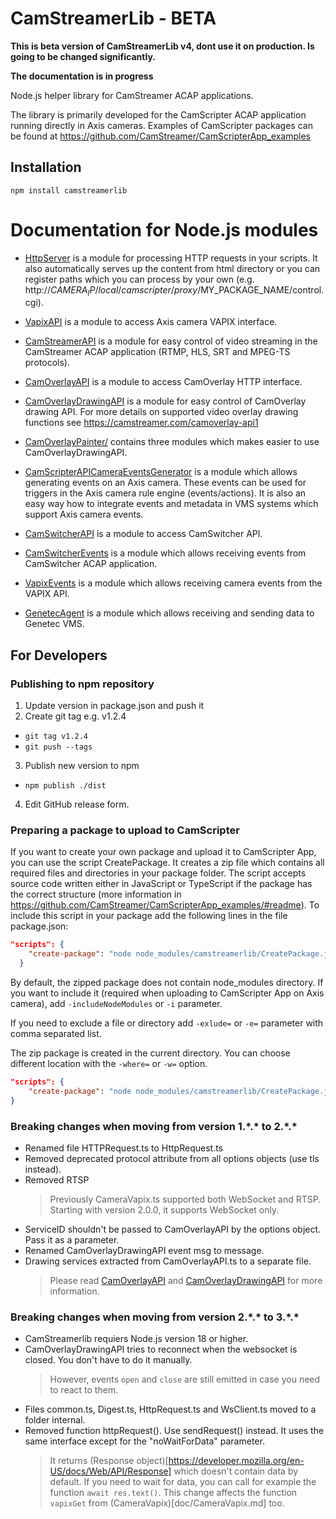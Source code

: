 # CamStreamerLib - BETA

**This is beta version of CamStreamerLib v4, dont use it on production. Is going to be changed significantly.**

**The documentation is in progress**

Node.js helper library for CamStreamer ACAP applications.

The library is primarily developed for the CamScripter ACAP application running directly in Axis cameras.
Examples of CamScripter packages can be found at https://github.com/CamStreamer/CamScripterApp_examples

## Installation

```
npm install camstreamerlib
```

# Documentation for Node.js modules

-   [HttpServer](doc/HttpServer.md) is a module for processing HTTP requests in your scripts. It also automatically serves up the content from html directory or you can register paths which you can process by your own (e.g. http://$CAMERA_IP/local/camscripter/proxy/$MY_PACKAGE_NAME/control.cgi).

-   [VapixAPI](doc/VapixAPI.md) is a module to access Axis camera VAPIX interface.

-   [CamStreamerAPI](doc/CamStreamerAPI.md) is a module for easy control of video streaming in the CamStreamer ACAP application (RTMP, HLS, SRT and MPEG-TS protocols).

-   [CamOverlayAPI](doc/CamOverlayAPI.md) is a module to access CamOverlay HTTP interface.

-   [CamOverlayDrawingAPI](doc/CamOverlayDrawingAPI.md) is a module for easy control of CamOverlay drawing API. For more details on supported video overlay drawing functions see https://camstreamer.com/camoverlay-api1

-   [CamOverlayPainter/](doc/CamOverlayPainter.md) contains three modules which makes easier to use CamOverlayDrawingAPI.

-   [CamScripterAPICameraEventsGenerator](doc/CamScripterAPICameraEventsGenerator.md) is a module which allows generating events on an Axis camera. These events can be used for triggers in the Axis camera rule engine (events/actions). It is also an easy way how to integrate events and metadata in VMS systems which support Axis camera events.

-   [CamSwitcherAPI](doc/CamSwitcherAPI.md) is a module to access CamSwitcher API.

-   [CamSwitcherEvents](doc/CamSwitcherEvents.md) is a module which allows receiving events from CamSwitcher ACAP application.

-   [VapixEvents](doc/VapixEvents.md) is a module which allows receiving camera events from the VAPIX API.

-   [GenetecAgent](doc/GenetecAgent.md) is a module which allows receiving and sending data to Genetec VMS.

## For Developers

### Publishing to npm repository

1. Update version in package.json and push it
2. Create git tag e.g. v1.2.4

-   `git tag v1.2.4`
-   `git push --tags`

3. Publish new version to npm

-   `npm publish ./dist`

4. Edit GitHub release form.

### Preparing a package to upload to CamScripter

If you want to create your own package and upload it to CamScripter App, you can use the script CreatePackage. It creates a zip file which contains all required files and directories in your package folder. The script accepts source code written either in JavaScript or TypeScript if the package has the correct structure (more information in https://github.com/CamStreamer/CamScripterApp_examples/#readme). To include this script in your package add the following lines in the file package.json:

```json
"scripts": {
    "create-package": "node node_modules/camstreamerlib/CreatePackage.js"
  }
```

By default, the zipped package does not contain node_modules directory. If you want to include it (required when uploading to CamScripter App on Axis camera), add `-includeNodeModules` or `-i` parameter.

If you need to exclude a file or directory add `-exlude=` or `-e=` parameter with comma separated list.

The zip package is created in the current directory. You can choose different location with the `-where=` or `-w=` option.

```json
"scripts": {
    "create-package": "node node_modules/camstreamerlib/CreatePackage.js -i -e=react"
}
```

### Breaking changes when moving from version 1.\*.\* to 2.\*.\*

-   Renamed file HTTPRequest.ts to HttpRequest.ts
-   Removed deprecated protocol attribute from all options objects (use tls instead).
-   Removed RTSP
    > Previously CameraVapix.ts supported both WebSocket and RTSP.
    > Starting with version 2.0.0, it supports WebSocket only.
-   ServiceID shouldn't be passed to CamOverlayAPI by the options object. Pass it as a parameter.
-   Renamed CamOverlayDrawingAPI event msg to message.
-   Drawing services extracted from CamOverlayAPI.ts to a separate file.
    > Please read [CamOverlayAPI](doc/CamOverlayAPI.md) and [CamOverlayDrawingAPI](doc/CamOverlayDrawingAPI.md) for more information.

### Breaking changes when moving from version 2.\*.\* to 3.\*.\*

-   CamStreamerlib requiers Node.js version 18 or higher.
-   CamOverlayDrawingAPI tries to reconnect when the websocket is closed. You don't have to do it manually.
    > However, events `open` and `close` are still emitted in case you need to react to them.
-   Files common.ts, Digest.ts, HttpRequest.ts and WsClient.ts moved to a folder internal.
-   Removed function httpRequest(). Use sendRequest() instead. It uses the same interface except for the "noWaitForData" parameter.
    > It returns (Response object)[https://developer.mozilla.org/en-US/docs/Web/API/Response] which doesn't contain data by default.
    > If you need to wait for data, you can call for example the function `await res.text()`.
    > This change affects the function `vapixGet` from (CameraVapix)[doc/CameraVapix.md] too.
